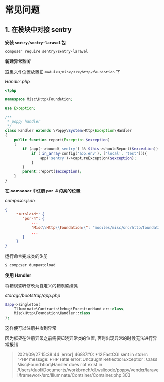 # 常见问题

## 1. 在模块中对接 sentry

**安装 `sentry/sentry-laravel` 包**

```
composer require sentry/sentry-laravel
```

**新建异常监听**

这里文件位置放置在 `modules/misc/src/http/foundation` 下

_Handler.php_

```php
<?php

namespace Misc\Http\Foundation;

use Exception;

/**
 * poppy handler
 */
class Handler extends \Poppy\System\Http\Exception\Handler
{
    public function report(Exception $exception)
    {
        if (app()->bound('sentry') && $this->shouldReport($exception)) {
            if (!in_array(config('app.env'), ['local', 'test'])){
                app('sentry')->captureException($exception);
            }
        }
        parent::report($exception);
    }
}

```

**在 composer 中注册 psr-4 的类的位置**

_composer.json_

```json
{
     "autoload": {
        "psr-4": {
            ...
            "Misc\\Http\\Foundation\\": "modules/misc/src/http/foundation",
            ...
        }
     }
}
```

运行命令完成类的注册

```sh
$ composer dumpautoload
```

**使用 Handler**

将错误监听修改为自定义的错误监控类

_storage/bootstrap/app.php_

```php
$app->singleton(
	Illuminate\Contracts\Debug\ExceptionHandler::class,
	Misc\Http\Foundation\Handler::class
);
```

这样便可以注册并收到异常

因为框架在注册异常之前需要知晓异常类的位置, 否则出现异常的时候无法进行异常报错

> 2021/09/27 15:38:44 [error] 46887#0: \*12 FastCGI sent in stderr: "PHP message: PHP Fatal error: Uncaught ReflectionException: Class Misc\Foundation\Handler does not exist in /Users/duoli/Documents/workbench/dl.wulicode/poppy/vendor/laravel/framework/src/Illuminate/Container/Container.php:803
